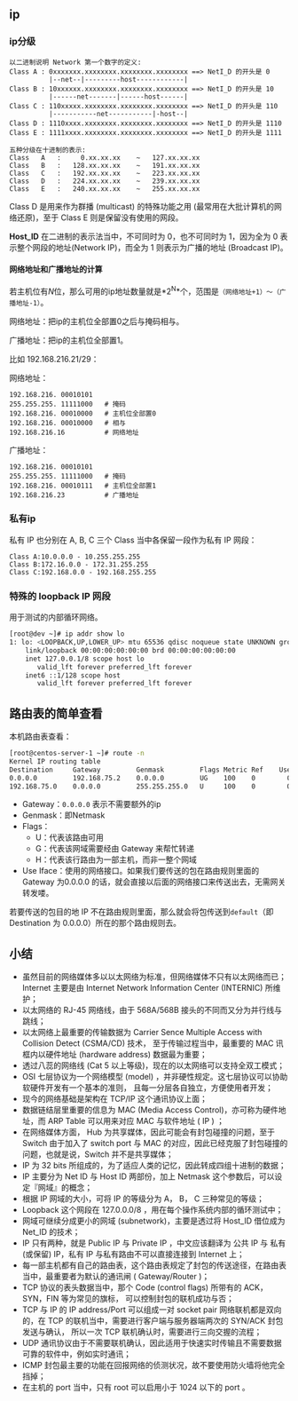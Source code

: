 ## ip

### ip分级

```
以二进制说明 Network 第一个数字的定义:
Class A : 0xxxxxxx.xxxxxxxx.xxxxxxxx.xxxxxxxx ==> NetI_D 的开头是 0
		  |--net--|---------host------------|
Class B : 10xxxxxx.xxxxxxxx.xxxxxxxx.xxxxxxxx ==> NetI_D 的开头是 10
          |------net-------|------host------|
Class C : 110xxxxx.xxxxxxxx.xxxxxxxx.xxxxxxxx ==> NetI_D 的开头是 110
          |-----------net-----------|-host--|
Class D : 1110xxxx.xxxxxxxx.xxxxxxxx.xxxxxxxx ==> NetI_D 的开头是 1110
Class E : 1111xxxx.xxxxxxxx.xxxxxxxx.xxxxxxxx ==> NetI_D 的开头是 1111

五种分级在十进制的表示:
Class	A	:	  0.xx.xx.xx	~	127.xx.xx.xx
Class	B	:	128.xx.xx.xx	~	191.xx.xx.xx
Class	C	:	192.xx.xx.xx	~	223.xx.xx.xx
Class	D	:	224.xx.xx.xx	~	239.xx.xx.xx
Class	E	:	240.xx.xx.xx	~	255.xx.xx.xx
```

Class D 是用来作为群播 (multicast) 的特殊功能之用 (最常用在大批计算机的网络还原)，至于 Class E 则是保留没有使用的网段。

**Host_ID** 在二进制的表示法当中，不可同时为 0，也不可同时为 1，因为全为 0 表示整个网段的地址(Network IP)，而全为 1 则表示为广播的地址 (Broadcast IP)。

#### 网络地址和广播地址的计算

若主机位有*N*位，那么可用的ip地址数量就是*2<sup>N</sup>*个，范围是`（网络地址+1）～（广播地址-1）`。

网络地址：把ip的主机位全部置0之后与掩码相与。

广播地址：把ip的主机位全部置1。



比如 192.168.216.21/29：

网络地址：

```
192.168.216. 00010101
255.255.255. 11111000	# 掩码
192.168.216. 00010000	# 主机位全部置0
192.168.216. 00010000	# 相与
192.168.216.16			# 网络地址
```

广播地址：

```
192.168.216. 00010101
255.255.255. 11111000	# 掩码
192.168.216. 00010111	# 主机位全部置1
192.168.216.23			# 广播地址
```



### 私有ip

私有 IP 也分别在 A, B, C 三个 Class 当中各保留一段作为私有 IP 网段：

```
Class A:10.0.0.0 - 10.255.255.255
Class B:172.16.0.0 - 172.31.255.255
Class C:192.168.0.0 - 192.168.255.255
```



### 特殊的 loopback IP 网段

用于测试的内部循环网络。

```bash
[root@dev ~]# ip addr show lo
1: lo: <LOOPBACK,UP,LOWER_UP> mtu 65536 qdisc noqueue state UNKNOWN group default qlen 1000
    link/loopback 00:00:00:00:00:00 brd 00:00:00:00:00:00
    inet 127.0.0.1/8 scope host lo
       valid_lft forever preferred_lft forever
    inet6 ::1/128 scope host 
       valid_lft forever preferred_lft forever
```

## 路由表的简单查看

本机路由表查看：

```bash
[root@centos-server-1 ~]# route -n
Kernel IP routing table
Destination     Gateway         Genmask         Flags Metric Ref    Use Iface
0.0.0.0         192.168.75.2    0.0.0.0         UG    100    0        0 eth0
192.168.75.0    0.0.0.0         255.255.255.0   U     100    0        0 eth0
```

- Gateway：`0.0.0.0` 表示不需要额外的ip
- Genmask：即Netmask
- Flags：
  - U：代表该路由可用
  - G：代表该网域需要经由 Gateway 来帮忙转递
  - H：代表该行路由为一部主机，而非一整个网域
- Use Iface：使用的网络接口。如果我们要传送的包在路由规则里面的 Gateway 为0.0.0.0 的话，就会直接以后面的网络接口来传送出去，无需网关转发喽。

若要传送的包目的地 IP 不在路由规则里面，那么就会将包传送到`default`（即Destination 为 0.0.0.0）所在的那个路由规则去。

## 小结

- 虽然目前的网络媒体多以以太网络为标准，但网络媒体不只有以太网络而已；Internet 主要是由 Internet Network Information Center (INTERNIC) 所维护；
- 以太网络的 RJ-45 网络线，由于 568A/568B 接头的不同而又分为并行线与跳线；
- 以太网络上最重要的传输数据为 Carrier Sence Multiple Access with Collision Detect (CSMA/CD) 技术， 至于传输过程当中，最重要的 MAC 讯框内以硬件地址 (hardware address) 数据最为重要；
- 透过八蕊的网络线 (Cat 5 以上等级)，现在的以太网络可以支持全双工模式；
- OSI 七层协议为一个网络模型 (model) ，并非硬性规定。这七层协议可以协助软硬件开发有一个基本的准则， 且每一分层各自独立，方便使用者开发；
- 现今的网络基础是架构在 TCP/IP 这个通讯协议上面；
- 数据链结层里重要的信息为 MAC (Media Access Control)，亦可称为硬件地址，而 ARP Table 可以用来对应 MAC 与软件地址 ( IP ) ；
- 在网络媒体方面， Hub 为共享媒体，因此可能会有封包碰撞的问题，至于 Switch 由于加入了 switch port 与 MAC 的对应，因此已经克服了封包碰撞的问题，也就是说，Switch 并不是共享媒体；
- IP 为 32 bits 所组成的，为了适应人类的记忆，因此转成四组十进制的数据；
- IP 主要分为 Net ID 与 Host ID 两部份，加上 Netmask 这个参数后，可以设定『网域』的概念；
- 根据 IP 网域的大小，可将 IP 的等级分为 A， B， C 三种常见的等级；
- Loopback 这个网段在 127.0.0.0/8 ，用在每个操作系统内部的循环测试中；
- 网域可继续分成更小的网域 (subnetwork)，主要是透过将 Host_ID 借位成为 Net_ID 的技术；
- IP 只有两种，就是 Public IP 与 Private IP ，中文应该翻译为 公共 IP 与 私有(或保留) IP，私有 IP 与私有路由不可以直接连接到 Internet 上；
- 每一部主机都有自己的路由表，这个路由表规定了封包的传送途径，在路由表当中，最重要者为默认的通讯闸 ( Gateway/Router )；
- TCP 协议的表头数据当中，那个 Code (control flags) 所带有的 ACK， SYN，FIN 等为常见的旗标， 可以控制封包的联机成功与否；
- TCP 与 IP 的 IP address/Port 可以组成一对 socket pair 网络联机都是双向的，在 TCP 的联机当中，需要进行客户端与服务器端两次的 SYN/ACK 封包发送与确认， 所以一次 TCP 联机确认时，需要进行三向交握的流程；
- UDP 通讯协议由于不需要联机确认，因此适用于快速实时传输且不需要数据可靠的软件中，例如实时通讯；
- ICMP 封包最主要的功能在回报网络的侦测状况，故不要使用防火墙将他完全挡掉；
- 在主机的 port 当中，只有 root 可以启用小于 1024 以下的 port 。